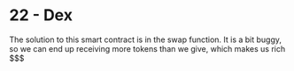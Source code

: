 # 22 - Dex

The solution to this smart contract is in the swap function. It is a bit buggy, so we can end up receiving more tokens than we give, which makes us rich $$$


